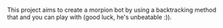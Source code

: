 This project aims to create a morpion bot by using a backtracking method that and you can play with (good luck, he's unbeatable :)).
